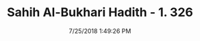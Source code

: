 ---
title        : "Sahih Al-Bukhari Hadith - 1. 326"
date         : 7/25/2018 1:49:26 PM
draft        : false
type         : "hadith"
layout       : "hadith"
BookCode     : "SHB"
VolumeNumber : "1"
HadithNumber : "326"
categories  :  ["Menses-Getting menses after Tawaf al-ifada"]
tags  :  ["Ibn Abbas"]
---